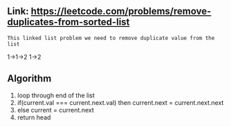 ## Link: https://leetcode.com/problems/remove-duplicates-from-sorted-list 

`This linked list problem we need to remove duplicate value from the list`


1->1->2
1->2
## Algorithm 
1. loop through end of the list 
2. if(current.val === current.next.val) then current.next = current.next.next
3. else current = current.next
4. return head